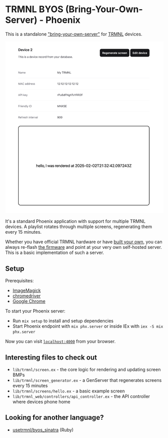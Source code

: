 # TRMNL BYOS (Bring-Your-Own-Server) - Phoenix

This is a standalone ["bring-your-own-server"](https://docs.usetrmnl.com/go/diy/byos) for [TRMNL](https://usetrmnl.com/) devices.

![Server dashboard screenshot](docs/screenshot.png)

It's a standard Phoenix application with support for multiple TRMNL devices. A playlist rotates through multiple screens, regenerating them every 15 minutes.

Whether you have official TRMNL hardware or have [built your own](https://docs.usetrmnl.com/go/diy/byod), you can always re-flash [the firmware](https://github.com/usetrmnl/firmware) and point at your very own self-hosted server. This is a basic implementation of such a server.

## Setup

Prerequisites:

- [ImageMagick](https://imagemagick.org/script/download.php)
- [chromedriver](https://developer.chrome.com/docs/chromedriver/downloads)
- [Google Chrome](https://www.google.com/chrome/)

To start your Phoenix server:

- Run `mix setup` to install and setup dependencies
- Start Phoenix endpoint with `mix phx.server` or inside IEx with `iex -S mix phx.server`

Now you can visit [`localhost:4000`](http://localhost:4000) from your browser.

## Interesting files to check out

- `lib/trmnl/screen.ex` - the core logic for rendering and updating screen BMPs
- `lib/trmnl/screen_generator.ex` - a GenServer that regenerates screens every 15 minutes
- `lib/trmnl/screens/hello.ex` - a basic example screen
- `lib/trmnl_web/controllers/api_controller.ex` - the API controller where devices phone home

## Looking for another language?

- [usetrmnl/byos_sinatra](https://github.com/usetrmnl/byos_sinatra) (Ruby)
